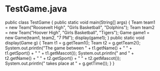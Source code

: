 # TestGame.java

public class TestGame
{
   public static void main(String[] args)
   {
      Team team1 = new Team("Roosevelt High", "Girls Basketball", "Dolphins");
      Team team2 = new Team("Hoover High", "Girls Basketball", "Tigers");
      Game game1 = new Game(team1, team2, "7 PM");
      display(game1);
   }
   public static void display(Game g)
   {
      Team t1 = g.getTeam1();
      Team t2 = g.getTeam2();
      System.out.println("The game between " + t1.getName() + " " + t1.getSport() +
         " " + t1.getMascot());
      System.out.println("   and " + t2.getName() + " " + t2.getSport() +
         " " + t2.getMascot());
      System.out.println("   takes place at " + g.getTime());
   }
}

